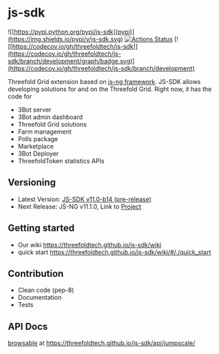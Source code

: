 # js-sdk

![[https://pypi.python.org/pypi/js-sdk](pypi)](https://img.shields.io/pypi/v/js-sdk.svg)
[![Actions Status](https://github.com/threefoldtech/js-sdk/workflows/js-sdk/badge.svg?query=branch%3Adevelopment)](https://github.com/threefoldtech/js-sdk/actions?query=branch%3Adevelopment)
[![[https://codecov.io/gh/threefoldtech/js-sdk]](https://codecov.io/gh/threefoldtech/js-sdk/branch/development/graph/badge.svg)](https://codecov.io/gh/threefoldtech/js-sdk/branch/development)

Threefold Grid extension based on [js-ng framework](https://github.com/threefoldtech/js-ng). JS-SDK allows developing solutions for and on the Threefold Grid. Right now, it has the code for 
- 3Bot server 
- 3Bot admin dashboard
- Threefold Grid solutions
- Farm management
- Polls package
- Marketplace
- 3Bot Deployer
- ThreefoldToken statistics APIs

## Versioning
- Latest Version: [JS-SDK v11.0-b14 (pre-release)](https://github.com/threefoldtech/js-sdk/releases/tag/v11.0-b14)
- Next Release: JS-NG v11.1.0, Link to [Project](https://github.com/threefoldtech/js-sdk/projects/1)

## Getting started
- Our wiki https://threefoldtech.github.io/js-sdk/wiki
- quick start https://threefoldtech.github.io/js-sdk/wiki/#/./quick_start

## Contribution

- Clean code (pep-8)
- Documentation
- Tests


## API Docs

[browsable](https://threefoldtech.github.io/js-sdk/api/jumpscale/) at https://threefoldtech.github.io/js-sdk/api/jumpscale/
